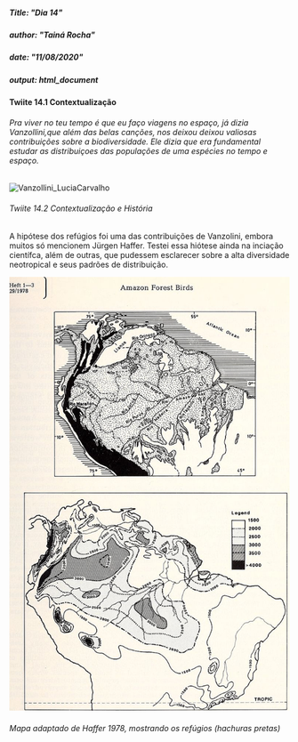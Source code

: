 ##### Title: "Dia 14"
##### author: "Tainá Rocha"
##### date: "11/08/2020"
##### output: html_document
#### Twiite 14.1 Contextualização 

###### Pra viver no teu tempo é que eu faço viagens no espaço, já dizia Vanzollini,que além das belas canções, nos deixou deixou valiosas contribuições sobre a biodiversidade. Ele dizia que era fundamental estudar as distribuiçoes das populações de uma espécies no tempo e espaço.


![Vanzollini_LuciaCarvalho](https://user-images.githubusercontent.com/11633554/89956305-49417900-dc0b-11ea-96d7-635e56194581.png)



###### Twiite 14.2 Contextualização e História 

A hipótese dos refúgios foi uma das contribuições de Vanzolini, embora muitos só mencionem Jürgen Haffer. Testei essa hiótese ainda na inciação científca, além de outras, que pudessem esclarecer sobre a alta diversidade neotropical e seus padrões de distribuição.   


![](Dia_14/Haffer_1978.png)


###### Mapa adaptado de Haffer 1978, mostrando os refúgios (hachuras pretas)



